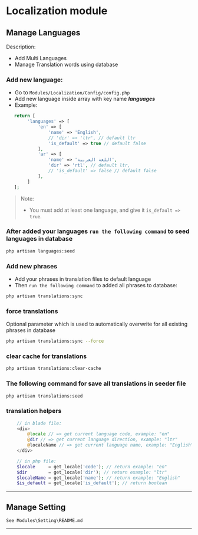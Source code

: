 # Localization module

## Manage Languages
Description:
- Add Multi Languages
- Manage Translation words using database

### Add new language:
- Go to `Modules/Localization/Config/config.php`
- Add new language inside array with key name ***languages***
- Example:
```php 
   return [
        'languages' => [
            'en' => [
                'name' => 'English',
                // 'dir' => 'ltr', // default ltr
                'is_default' => true // default false
            ],
            'ar' => [
                'name' => 'اللغة العربية',
                'dir' => 'rtl', // default ltr,
                // 'is_default' => false // default false
            ],
        ]
   ];
```

> Note:
> - You must add at least one language, and give it `is_default => true`.

### After added your languages `run the following command` to seed languages in database
```bash
php artisan languages:seed
```

### Add new phrases
- Add your phrases in translation files to default language
- Then `run the following command` to added all phrases to database:

```bash
php artisan translations:sync
```

### force translations
Optional parameter which is used to automatically overwrite for all existing phrases in database
```bash
php artisan translations:sync --force
```

### clear cache for translations
```bash
php artisan translations:clear-cache
```

### The following command for save all translations in seeder file
```bash
php artisan translations:seed
```

### translation helpers

```php
    // in blade file:
    <div>
        @locale // => get current language code, example: "en"
        @dir // => get current language direction, example: "ltr"
        @localeName // => get current language name, example: "English"
    </div>

    // in php file:
    $locale     = get_locale('code'); // return example: "en"
    $dir        = get_locale('dir'); // return example: "ltr"
    $localeName = get_locale('name'); // return example: "English"
    $is_default = get_locale('is_default'); // return boolean
```

-----

## Manage Setting
`See Modules\Setting\README.md`

-----